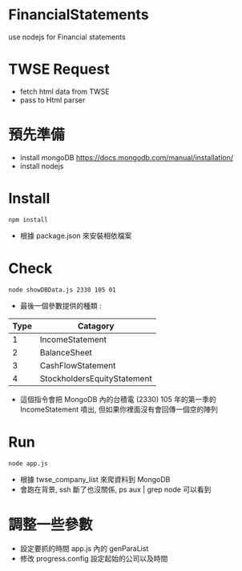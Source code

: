 # FinancialStatements
use nodejs for Financial statements


# TWSE Request
   - fetch html data from TWSE
   - pass to Html parser

# 預先準備
- install mongoDB https://docs.mongodb.com/manual/installation/
- install nodejs

# Install
    npm install
   - 根據 package.json 來安裝相依檔案

# Check
    node showDBData.js 2330 105 01
   - 最後一個參數提供的種類 :
   
| Type | Catagory |
| ------ | ------ |
| 1 | IncomeStatement | 
| 2 | BalanceSheet | 
| 3 | CashFlowStatement | 
| 4 | StockholdersEquityStatement | 
   - 這個指令會把 MongoDB 內的台積電 (2330) 105 年的第一季的 IncomeStatement 噴出, 但如果你裡面沒有會回傳一個空的陣列

# Run
    node app.js
   - 根據 twse_company_list 來爬資料到 MongoDB
   - 會跑在背景, ssh 斷了也沒關係, ps aux | grep node 可以看到

# 調整一些參數
   - 設定要抓的時間 app.js 內的 genParaList
   - 修改 progress.config 設定起始的公司以及時間
